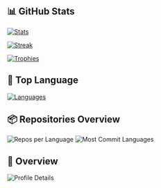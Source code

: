 ## 📊 GitHub Stats

[![Stats](https://github-readme-stats.vercel.app/api?username=LONGDKZdev&show_icons=true&theme=github_dark)](https://github.com/LONGDKZdev)

[![Streak](https://streak-stats.demolab.com?user=LONGDKZdev&theme=github_dark)](https://github.com/LONGDKZdev)

[![Trophies](https://github-profile-trophy.vercel.app/?username=LONGDKZdev&theme=darkhub&no-frame=true)](https://github.com/LONGDKZdev)

## 🧠 Top Language

[![Languages](https://github-readme-stats.vercel.app/api/top-langs/?username=LONGDKZdev&layout=compact&theme=github_dark)](https://github.com/LONGDKZdev)

## 📦 Repositories Overview

![Repos per Language](https://github-profile-summary-cards.vercel.app/api/cards/repos-per-language?username=LONGDKZdev&theme=github_dark)
![Most Commit Languages](https://github-profile-summary-cards.vercel.app/api/cards/most-commit-language?username=LONGDKZdev&theme=github_dark)

## 🧮 Overview

![Profile Details](https://github-profile-summary-cards.vercel.app/api/cards/profile-details?username=LONGDKZdev&theme=github_dark)
